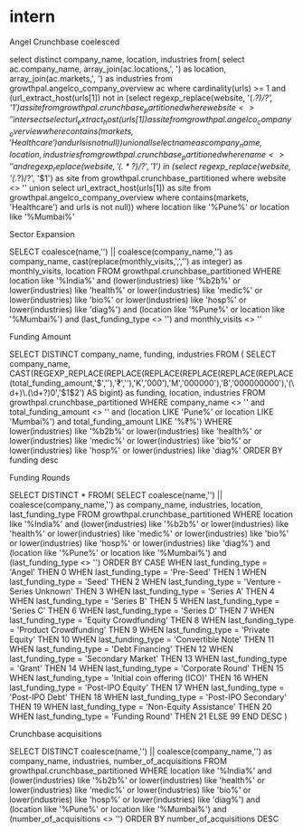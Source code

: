 # intern

Angel Crunchbase coelesced

select distinct company_name, location, industries from(
select ac.company_name, array_join(ac.locations,', ') as location, array_join(ac.markets,', ') as industries
from growthpal.angelco_company_overview ac
where cardinality(urls) >= 1 and (url_extract_host(urls[1]) not in
(select regexp_replace(website, '(.*?)/?', '$1') as site
from growthpal.crunchbase_partitioned
where website <> ''
intersect 
select url_extract_host(urls[1]) as site
from growthpal.angelco_company_overview
where contains(markets, 'Healthcare') and urls is not null))
union all
select name as company_name, location, industries
from growthpal.crunchbase_partitioned
where name <> '' and regexp_replace(website, '(.*?)/?', '$1') in
(select regexp_replace(website, '(.*?)/?', '$1') as site
from growthpal.crunchbase_partitioned
where website <> ''
union 
select url_extract_host(urls[1]) as site
from growthpal.angelco_company_overview
where contains(markets, 'Healthcare') and urls is not null))
where location like '%Pune%' or location like '%Mumbai%'


Sector Expansion

SELECT coalesce(name,'') || coalesce(company_name,'') as company_name, cast(replace(monthly_visits,',','') as integer) as monthly_visits, location
FROM growthpal.crunchbase_partitioned 
WHERE location like '%India%' and (lower(industries) like '%b2b%' or lower(industries) like 'health%' or lower(industries) like 'medic%' or lower(industries) like 'bio%' or lower(industries) like 'hosp%' or lower(industries) like 'diag%') and (location like '%Pune%' or location like '%Mumbai%') and (last_funding_type <> '') and monthly_visits <> ''
   
Funding Amount

SELECT DISTINCT company_name, funding, industries
FROM ( SELECT company_name, CAST(REGEXP_REPLACE(REPLACE(REPLACE(REPLACE(REPLACE(REPLACE(total_funding_amount,'$',''),'₹',''),'K','000'),'M','000000'),'B','000000000'),'(\d+)\.(\d+?)0','$1$2') AS bigint) as funding, location, industries
FROM growthpal.crunchbase_partitioned
WHERE company_name <> '' and total_funding_amount <> '' and (location LIKE 'Pune%' or location LIKE 'Mumbai%') and total_funding_amount LIKE '%₹%')
WHERE lower(industries) like '%b2b%' or lower(industries) like 'health%' or lower(industries) like 'medic%' or lower(industries) like 'bio%' or lower(industries) like 'hosp%' or lower(industries) like 'diag%'
ORDER BY funding desc

Funding Rounds

SELECT DISTINCT * FROM( 
SELECT coalesce(name,'') || coalesce(company_name,'') as company_name, industries, location, last_funding_type
FROM growthpal.crunchbase_partitioned
WHERE location like '%India%' and (lower(industries) like '%b2b%' or lower(industries) like 'health%' or lower(industries) like 'medic%' or lower(industries) like 'bio%' or lower(industries) like 'hosp%' or lower(industries) like 'diag%') and (location like '%Pune%' or location like '%Mumbai%') and (last_funding_type <> '')
ORDER BY
  CASE 
    WHEN last_funding_type = 'Angel' THEN 0
    WHEN last_funding_type = 'Pre-Seed' THEN 1
    WHEN last_funding_type = 'Seed' THEN 2
    WHEN last_funding_type = 'Venture - Series Unknown' THEN 3
    WHEN last_funding_type = 'Series A' THEN 4
    WHEN last_funding_type = 'Series B' THEN 5
    WHEN last_funding_type = 'Series C' THEN 6
    WHEN last_funding_type = 'Series D' THEN 7 
    WHEN last_funding_type = 'Equity Crowdfunding' THEN 8
    WHEN last_funding_type = 'Product Crowdfunding' THEN 9
    WHEN last_funding_type = 'Private Equity' THEN 10
    WHEN last_funding_type = 'Convertible Note' THEN 11
    WHEN last_funding_type = 'Debt Financing' THEN 12
    WHEN last_funding_type = 'Secondary Market' THEN 13
    WHEN last_funding_type = 'Grant' THEN 14
    WHEN last_funding_type = 'Corporate Round' THEN 15
    WHEN last_funding_type = 'Initial coin offering (ICO)' THEN 16
    WHEN last_funding_type = 'Post-IPO Equity' THEN 17
    WHEN last_funding_type = 'Post-IPO Debt' THEN 18
    WHEN last_funding_type = 'Post-IPO Secondary' THEN 19
    WHEN last_funding_type = 'Non-Equity Assistance' THEN 20
    WHEN last_funding_type = 'Funding Round' THEN 21
    ELSE 99
  END DESC
)

Crunchbase acquisitions

SELECT DISTINCT coalesce(name,'') || coalesce(company_name,'') as company_name, industries, number_of_acquisitions
FROM growthpal.crunchbase_partitioned
WHERE location like '%India%' and (lower(industries) like '%b2b%' or lower(industries) like 'health%' or lower(industries) like 'medic%' or lower(industries) like 'bio%' or lower(industries) like 'hosp%' or lower(industries) like 'diag%') and (location like '%Pune%' or location like '%Mumbai%') and (number_of_acquisitions <> '')
ORDER BY number_of_acquisitions DESC
